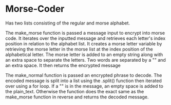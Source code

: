 # Morse-Coder

Has two lists consisting of the regular and morse alphabet. 

The make_morse function is passed a message input to encrypt into morse code. It iterates over the inputted message and retrieves each letter's index position in relation to the alphabet list. 
It creates a morse letter variable by retrieving the morse letter in the morse list at the index position of the alphabetical letter.
The morse letter is added to an empty string along with an extra space to separate the letters. Two words are separated by a "\" and an extra space.
It then returns the encrypted message

The make_normal function is passed an encrypted phrase to decode. The encoded message is split into a list using the .split() function then iterated over using a for loop.
If a "\" is in the message, an empty space is added to the plain_text. Otherwise the function does the exact same as the make_morse function in reverse and returns the decoded message.
